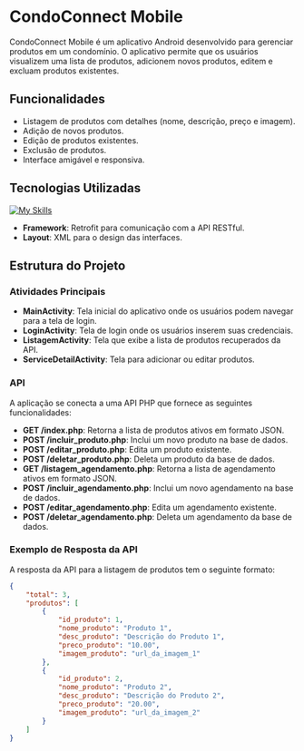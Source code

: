 # CondoConnect Mobile

CondoConnect Mobile é um aplicativo Android desenvolvido para gerenciar produtos em um condomínio. O aplicativo permite que os usuários visualizem uma lista de produtos, adicionem novos produtos, editem e excluam produtos existentes.

## Funcionalidades

- Listagem de produtos com detalhes (nome, descrição, preço e imagem).
- Adição de novos produtos.
- Edição de produtos existentes.
- Exclusão de produtos.
- Interface amigável e responsiva.

## Tecnologias Utilizadas

[![My Skills](https://skillicons.dev/icons?i=kotlin,gradle&perline=17)](https://skillicons.dev)
- **Framework**: Retrofit para comunicação com a API RESTful.
- **Layout**: XML para o design das interfaces.

## Estrutura do Projeto

### Atividades Principais

- **MainActivity**: Tela inicial do aplicativo onde os usuários podem navegar para a tela de login.
- **LoginActivity**: Tela de login onde os usuários inserem suas credenciais.
- **ListagemActivity**: Tela que exibe a lista de produtos recuperados da API.
- **ServiceDetailActivity**: Tela para adicionar ou editar produtos.

### API

A aplicação se conecta a uma API PHP que fornece as seguintes funcionalidades:

- **GET /index.php**: Retorna a lista de produtos ativos em formato JSON.
- **POST /incluir_produto.php**: Inclui um novo produto na base de dados.
- **POST /editar_produto.php**: Edita um produto existente.
- **POST /deletar_produto.php**: Deleta um produto da base de dados.
- **GET /listagem_agendamento.php**: Retorna a lista de agendamento ativos em formato JSON.
- **POST /incluir_agendamento.php**: Inclui um novo agendamento na base de dados.
- **POST /editar_agendamento.php**: Edita um agendamento existente.
- **POST /deletar_agendamento.php**: Deleta um agendamento da base de dados.

### Exemplo de Resposta da API

A resposta da API para a listagem de produtos tem o seguinte formato:

```json
{
    "total": 3,
    "produtos": [
        {
            "id_produto": 1,
            "nome_produto": "Produto 1",
            "desc_produto": "Descrição do Produto 1",
            "preco_produto": "10.00",
            "imagem_produto": "url_da_imagem_1"
        },
        {
            "id_produto": 2,
            "nome_produto": "Produto 2",
            "desc_produto": "Descrição do Produto 2",
            "preco_produto": "20.00",
            "imagem_produto": "url_da_imagem_2"
        }
    ]
}




